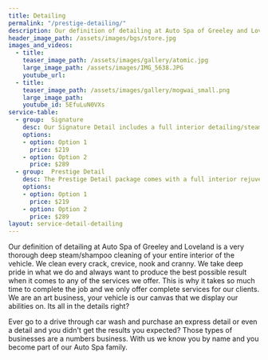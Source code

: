 ```yaml
---
title: Detailing
permalink: "/prestige-detailing/"
description: Our definition of detailing at Auto Spa of Greeley and Loveland is a very thorough deep steam/shampoo cleaning of your entire interior of the vehicle.
header_image_path: /assets/images/bgs/store.jpg
images_and_videos:
  - title:
    teaser_image_path: /assets/images/gallery/atomic.jpg
    large_image_path: /assets/images/IMG_5638.JPG
    youtube_url:
  - title:
    teaser_image_path: /assets/images/gallery/mogwai_small.png
    large_image_path:
    youtube_id: 5EfuLuN0VXs
service-table:
  - group:  Signature
    desc: Our Signature Detail includes a full interior detailing/steam cleaning/shampoo, uv protectant application, exterior wash, wheel cleaning, tires dressed and all windows cleaned. This detail package is great for those who maintain their vehicle on a regular basis.
    options:
    - option: Option 1
      price: $219
    - option: Option 2
      price: $289
  - group:  Prestige Detail
    desc: The Prestige Detail package comes with a full interior rejuvenation treatment that includes shampooing, steam cleaning and thorough scrubbing of all panels. Uv protectant applied to interior plastics and leather. The vehicle will then receive a sudsy bubble bath, light clay towel, wheel cleaning and a 1 step gloss enhancement polish. Tires dressed and all windows cleaned. * We highly recommend upgrading to a leather conditioner and paint sealant or even Fortify(our ceramic base sealant 10-12 months protection)
    options:
    - option: Option 1
      price: $219
    - option: Option 2
      price: $289
layout: service-detail-detailing
---
```


Our definition of detailing at Auto Spa of Greeley and Loveland is a very thorough deep steam/shampoo cleaning of your entire interior of the vehicle. We clean every crack, crevice, nook and cranny. We take deep pride in what we do and always want to produce the best possible result when it comes to any of the services we offer. This is why it takes so much time to complete the job and we only offer complete services for our clients. We are an art business, your vehicle is our canvas that we display our abilities on. Its all in the details right?

Ever go to a drive through car wash and purchase an express detail or even a detail and you didn't get the results you expected? Those types of businesses are a numbers business. With us we know you by name and you become part of our Auto Spa family.
